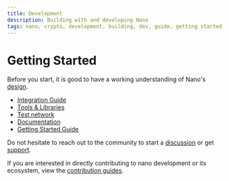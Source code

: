 ```yaml
---
title: Development
description: Building with and developing Nano
tags: nano, crypto, development, building, dev, guide, getting started
---
```


# Getting Started

Before you start, it is good to have a working understanding of Nano's [design](/design/basics).

- <a href="https://docs.nano.org/integration-guides/the-basics/" target="_blank">Integration Guide</a>
- <a href="https://nano.org/tools" target="_blank">Tools & Libraries</a>
- <a href="https://test.nano.org/" target="_blank">Test network</a>
- [Documentation](/getting-started-devs/documentation)
- <a href="https://medium.com/nanocurrency/getting-started-developing-with-nano-currency-part-1-build-your-foundation-cec2013657e1" target="_blank">Getting Started Guide</a>

Do not hesitate to reach out to the community to start a [discussion](/community) or get [support](/support).

If you are interested in directly contributing to nano development or its ecosystem, view the [contribution guides](/contributing).
